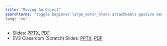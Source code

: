 ```yaml
---
title: "Moving An Object"
searchterms: "toggle beginner large_motor_block attachments passive medium_motor_block moving object moving_object moving_an_object"
lang: "en"
---
```

 <ul>
 <li class="ng-binding">Slides:
 <a href="ProgrammingLessons/beginner/MoveObject.pptx">PPTX</a>,
 <a href="ProgrammingLessons/beginner/MoveObject.pdf">PDF</a>
 </li>
 <li class="ng-binding">EV3 Classroom (Scratch) Slides:
 <a href="ProgrammingLessons/beginner/scratch-MoveObject.pptx">PPTX</a>,
 <a href="ProgrammingLessons/beginner/scratch-MoveObject.pdf">PDF</a>
 </li>
 </ul>
